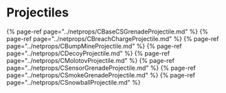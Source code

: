 # Projectiles


{% page-ref page="../netprops/CBaseCSGrenadeProjectile.md" %}
{% page-ref page="../netprops/CBreachChargeProjectile.md" %}
{% page-ref page="../netprops/CBumpMineProjectile.md" %}
{% page-ref page="../netprops/CDecoyProjectile.md" %}
{% page-ref page="../netprops/CMolotovProjectile.md" %}
{% page-ref page="../netprops/CSensorGrenadeProjectile.md" %}
{% page-ref page="../netprops/CSmokeGrenadeProjectile.md" %}
{% page-ref page="../netprops/CSnowballProjectile.md" %}
